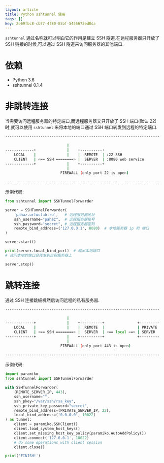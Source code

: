 ```yaml
---
layout: article
title: Python sshtunnel 使用
tags: []
key: 2e69fbc8-cb77-4f80-85bf-5456673ed0da
---
```


`sshtunnel` 通过名称就可以明白它的作用是建立 SSH 隧道.在远程服务器只开放了 SSH 链接的时候,可以通过 SSH 隧道来访问服务器的其他端口.

<!--more-->

# 依赖

* Python 3.6
* sshtunnel 0.1.4

# 非跳转连接

当需要访问远程服务器的特定端口,而远程服务器又只开放了 SSH 端口(默认 22) 时,就可以使用 `sshtunnel` 来将本地的端口通过 SSH 端口转发到远程的特定端口.

```bash
----------------------------------------------------------------------

                            |
-------------+              |    +----------+
    LOCAL    |              |    |  REMOTE  | :22 SSH
    CLIENT   | <== SSH ========> |  SERVER  | :8080 web service
-------------+              |    +----------+
                            |
                         FIREWALL (only port 22 is open)

----------------------------------------------------------------------
```

示例代码:

```python
from sshtunnel import SSHTunnelForwarder

server = SSHTunnelForwarder(
    'pahaz.urfuclub.ru',   # 远程服务器地址
    ssh_username="pahaz",  # 远程服务器账号
    ssh_password="secret", # 远程服务器密码
    remote_bind_address=('127.0.0.1', 8080)  # 本地服务器 ip 和 端口
)

server.start()

print(server.local_bind_port)  # 输出本地端口
# 访问本地的端口会转发到远程服务器上

server.stop()
```

# 跳转连接

通过 SSH 连接跳板机然后访问远程的私有服务器.

```bash
----------------------------------------------------------------------

                            |
-------------+              |    +----------+               +---------
    LOCAL    |              |    |  REMOTE  |               | PRIVATE
    CLIENT   | <== SSH ========> |  SERVER  | <== local ==> | SERVER
-------------+              |    +----------+               +---------
                            |
                         FIREWALL (only port 443 is open)

----------------------------------------------------------------------
```

示例代码:

```python
import paramiko
from sshtunnel import SSHTunnelForwarder

with SSHTunnelForwarder(
    (REMOTE_SERVER_IP, 443),
    ssh_username="",
    ssh_pkey="/var/ssh/rsa_key",
    ssh_private_key_password="secret",
    remote_bind_address=(PRIVATE_SERVER_IP, 22),
    local_bind_address=('0.0.0.0', 10022)
) as tunnel:
    client = paramiko.SSHClient()
    client.load_system_host_keys()
    client.set_missing_host_key_policy(paramiko.AutoAddPolicy())
    client.connect('127.0.0.1', 10022)
    # do some operations with client session
    client.close()

print('FINISH!')
```





